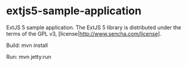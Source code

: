 extjs5-sample-application
=========================

ExtJS 5 sample application.
The ExtJS 5 library is distributed under the terms of the GPL v3, [license|http://www.sencha.com/license].

Build:
    mvn install

Run:
    mvn jetty:run
